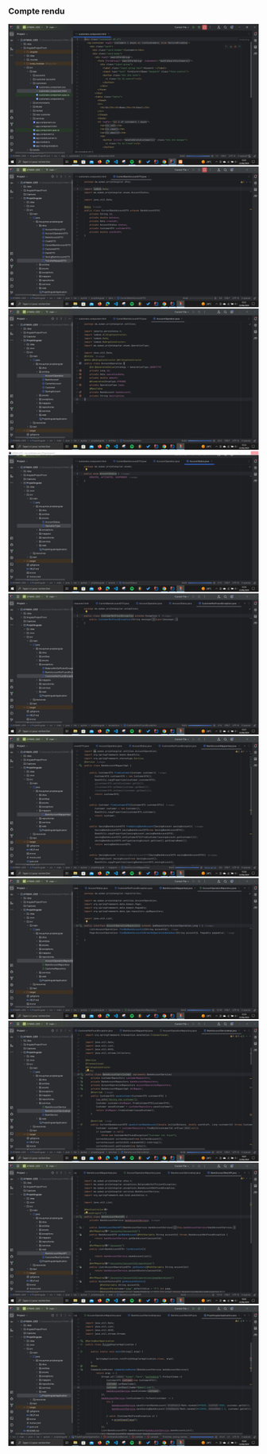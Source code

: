 <h3>Compte rendu</h3>
<img src="Captures/Capture1.PNG">
<img src="Captures/Capture2.PNG.jpg">
<img src="Captures/Capture3.jpg">
<img src="Captures/Capture4.jpg">
<img src="Captures/Capture5.jpg">
<img src="Captures/Capture6.jpg">
<img src="Captures/Capture7.jpg">
<img src="Captures/Capture8.jpg">
<img src="Captures/Capture9.jpg">
<img src="Captures/Capture10.jpg">